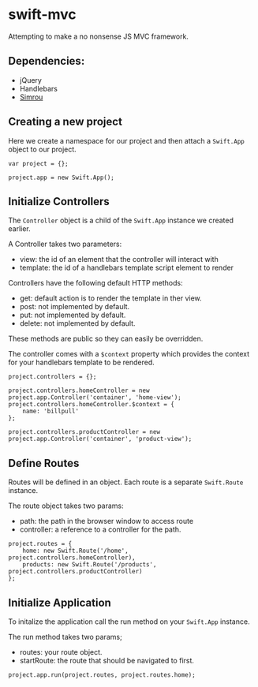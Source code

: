 swift-mvc
=========

Attempting to make a no nonsense JS MVC framework.

Dependencies:
---------------
 - jQuery
 - Handlebars
 - [Simrou](https://github.com/buero-fuer-ideen/Simrou)

Creating a new project
------------------------
Here we create a namespace for our project and then
attach a ``Swift.App`` object to our project.

```
var project = {};

project.app = new Swift.App();
```

Initialize Controllers
------------------------
The ``Controller`` object is a child of the ``Swift.App`` instance we
created earlier. 

A Controller takes two parameters:
 - view: the id of an element that the controller will interact with
 - template: the id of a handlebars template script element to render

Controllers have the following default HTTP methods:
 - get: default action is to render the template in ther view.
 - post: not implemented by default.
 - put: not implemented by default.
 - delete: not implemented by default.

These methods are public so they can easily be overridden.

The controller comes with a ``$context`` property which provides the context
for your handlebars template to be rendered.

```
project.controllers = {};

project.controllers.homeController = new project.app.Controller('container', 'home-view');
project.controllers.homeController.$context = {
	name: 'billpull'
};

project.controllers.productController = new project.app.Controller('container', 'product-view');
```

Define Routes
-----------------
Routes will be defined in an object.
Each route is a separate ``Swift.Route`` instance.

The route object takes two params:
 - path: the path in the browser window to access route
 - controller: a reference to a controller for the path.

```
project.routes = {
	home: new Swift.Route('/home', project.controllers.homeController),
	products: new Swift.Route('/products', project.controllers.productController)
};
```

Initialize Application
------------------------
To initalize the application call the run method on your
``Swift.App`` instance.

The run method takes two params;
 - routes: your route object.
 - startRoute: the route that should be navigated to first.

``project.app.run(project.routes, project.routes.home);``